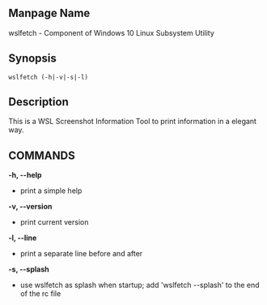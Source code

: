 ## Manpage Name

wslfetch - Component of Windows 10 Linux Subsystem Utility

## Synopsis

`wslfetch (-h|-v|-s|-l)`

## Description

This is a WSL Screenshot Information Tool to print information in a elegant way.

## COMMANDS

**-h, --help**
- print a simple help

**-v, --version**
- print current version

**-l, --line**
- print a separate line before and after

**-s, --splash**
- use wslfetch as splash when startup; add 'wslfetch --splash' to the end of the rc file 